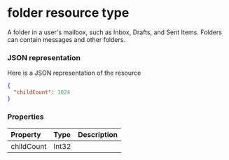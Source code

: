 # folder resource type

A folder in a user's mailbox, such as Inbox, Drafts, and Sent Items. Folders can contain messages and other folders.

### JSON representation

Here is a JSON representation of the resource

<!-- {
  "blockType": "resource",
  "optionalProperties": [

  ],
  "@odata.type": "microsoft.graph.folder"
}-->

```json
{
  "childCount": 1024
}

```
### Properties
| Property	   | Type	|Description|
|:---------------|:--------|:----------|
|childCount|Int32||

<!-- uuid: 07a5d380-5d6a-4c63-b65d-11fc21a2c412
2015-10-24 21:49:47 UTC -->
<!-- {
  "type": "#page.annotation",
  "description": "folder resource",
  "keywords": "",
  "section": "documentation",
  "tocPath": ""
}-->